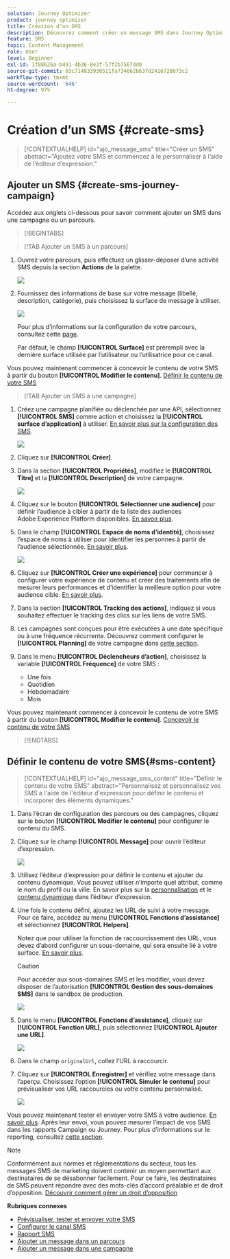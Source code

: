 ```yaml
---
solution: Journey Optimizer
product: journey optimizer
title: Création d’un SMS
description: Découvrez comment créer un message SMS dans Journey Optimizer
feature: SMS
topic: Content Management
role: User
level: Beginner
exl-id: 1f88626a-b491-4b36-8e3f-57f2b7567dd0
source-git-commit: 03c714833930511fa734662b637d2416728073c2
workflow-type: tm+mt
source-wordcount: '646'
ht-degree: 97%

---
```


# Création d’un SMS {#create-sms}

>[!CONTEXTUALHELP]
>id="ajo_message_sms"
>title="Créer un SMS"
>abstract="Ajoutez votre SMS et commencez à le personnaliser à l’aide de l’éditeur d’expression."

## Ajouter un SMS {#create-sms-journey-campaign}

Accédez aux onglets ci-dessous pour savoir comment ajouter un SMS dans une campagne ou un parcours.

>[!BEGINTABS]

>[!TAB Ajouter un SMS à un parcours]

1. Ouvrez votre parcours, puis effectuez un glisser-déposer d’une activité SMS depuis la section **Actions** de la palette.

   ![](assets/sms_create_1.png)

1. Fournissez des informations de base sur votre message (libellé, description, catégorie), puis choisissez la surface de message à utiliser.

   ![](assets/sms_create_2.png)

   Pour plus d’informations sur la configuration de votre parcours, consultez cette [page](../building-journeys/journey-gs.md).

   Par défaut, le champ **[!UICONTROL Surface]** est prérempli avec la dernière surface utilisée par l’utilisateur ou l’utilisatrice pour ce canal.

Vous pouvez maintenant commencer à concevoir le contenu de votre SMS à partir du bouton **[!UICONTROL Modifier le contenu]**. [Définir le contenu de votre SMS](#sms-content)

>[!TAB Ajouter un SMS à une campagne]

1. Créez une campagne planifiée ou déclenchée par une API, sélectionnez **[!UICONTROL SMS]** comme action et choisissez la **[!UICONTROL surface d’application]** à utiliser. [En savoir plus sur la configuration des SMS](sms-configuration.md).

   ![](assets/sms_create_3.png)

1. Cliquez sur **[!UICONTROL Créer]**.

1. Dans la section **[!UICONTROL Propriétés]**, modifiez le **[!UICONTROL Titre]** et la **[!UICONTROL Description]** de votre campagne.

   ![](assets/sms_create_4.png)

1. Cliquez sur le bouton **[!UICONTROL Sélectionner une audience]** pour définir l’audience à cibler à partir de la liste des audiences Adobe Experience Platform disponibles. [En savoir plus](../audience/about-audiences.md).

1. Dans le champ **[!UICONTROL Espace de noms d’identité]**, choisissez l’espace de noms à utiliser pour identifier les personnes à partir de l’audience sélectionnée. [En savoir plus](../event/about-creating.md#select-the-namespace).

   ![](assets/sms_create_5.png)

1. Cliquez sur **[!UICONTROL Créer une expérience]** pour commencer à configurer votre expérience de contenu et créer des traitements afin de mesurer leurs performances et d’identifier la meilleure option pour votre audience cible. [En savoir plus](../campaigns/content-experiment.md).

1. Dans la section **[!UICONTROL Tracking des actions]**, indiquez si vous souhaitez effectuer le tracking des clics sur les liens de votre SMS.

1. Les campagnes sont conçues pour être exécutées à une date spécifique ou à une fréquence récurrente. Découvrez comment configurer le **[!UICONTROL Planning]** de votre campagne dans [cette section](../campaigns/create-campaign.md#schedule).

1. Dans le menu **[!UICONTROL Déclencheurs d’action]**, choisissez la variable **[!UICONTROL Fréquence]** de votre SMS :

   * Une fois
   * Quotidien
   * Hebdomadaire
   * Mois

Vous pouvez maintenant commencer à concevoir le contenu de votre SMS à partir du bouton **[!UICONTROL Modifier le contenu]**. [Concevoir le contenu de votre SMS](#sms-content)

>[!ENDTABS]

## Définir le contenu de votre SMS{#sms-content}

>[!CONTEXTUALHELP]
>id="ajo_message_sms_content"
>title="Définir le contenu de votre SMS"
>abstract="Personnalisez et personnalisez vos SMS à l&#39;aide de l&#39;éditeur d&#39;expression pour définir le contenu et incorporer des éléments dynamiques."

1. Dans l’écran de configuration des parcours ou des campagnes, cliquez sur le bouton **[!UICONTROL Modifier le contenu]** pour configurer le contenu du SMS.

1. Cliquez sur le champ **[!UICONTROL Message]** pour ouvrir l’éditeur d’expression.

   ![](assets/sms-content.png)

1. Utilisez l’éditeur d’expression pour définir le contenu et ajouter du contenu dynamique. Vous pouvez utiliser n’importe quel attribut, comme le nom du profil ou la ville. En savoir plus sur la [personnalisation](../personalization/personalize.md) et le [contenu dynamique](../personalization/get-started-dynamic-content.md) dans l’éditeur d’expression.

1. Une fois le contenu défini, ajoutez les URL de suivi à votre message. Pour ce faire, accédez au menu **[!UICONTROL Fonctions d’assistance]** et sélectionnez **[!UICONTROL Helpers]**.

   Notez que pour utiliser la fonction de raccourcissement des URL, vous devez d’abord configurer un sous-domaine, qui sera ensuite lié à votre surface. [En savoir plus](sms-subdomains.md).

   >[!CAUTION]
   >
   > Pour accéder aux sous-domaines SMS et les modifier, vous devez disposer de l’autorisation **[!UICONTROL Gestion des sous-domaines SMS]** dans le sandbox de production.

   ![](assets/sms_tracking_1.png)

1. Dans le menu **[!UICONTROL Fonctions d’assistance]**, cliquez sur **[!UICONTROL Fonction URL]**, puis sélectionnez **[!UICONTROL Ajouter une URL]**.

   ![](assets/sms_tracking_2.png)

1. Dans le champ `originalUrl`, collez l’URL à raccourcir.

1. Cliquez sur **[!UICONTROL Enregistrer]** et vérifiez votre message dans l’aperçu. Choisissez l’option **[!UICONTROL Simuler le contenu]** pour prévisualiser vos URL raccourcies ou votre contenu personnalisé.

   ![](assets/sms-content-preview.png)

Vous pouvez maintenant tester et envoyer votre SMS à votre audience. [En savoir plus](send-sms.md).
Après leur envoi, vous pouvez mesurer l’impact de vos SMS dans les rapports Campaign ou Journey. Pour plus d’informations sur le reporting, consultez [cette section](../reports/campaign-global-report.md#sms-tab).

>[!NOTE]
>
>Conformément aux normes et réglementations du secteur, tous les messages SMS de marketing doivent contenir un moyen permettant aux destinataires de se désabonner facilement. Pour ce faire, les destinataires de SMS peuvent répondre avec des mots-clés d’accord préalable et de droit d’opposition. [Découvrir comment gérer un droit d’opposition](../privacy/opt-out.md#sms-opt-out-management-sms-opt-out-management)

**Rubriques connexes**

* [Prévisualiser, tester et envoyer votre SMS](send-sms.md)
* [Configurer le canal SMS](sms-configuration.md)
* [Rapport SMS](../reports/journey-global-report.md#sms-global)
* [Ajouter un message dans un parcours](../building-journeys/journeys-message.md)
* [Ajouter un message dans une campagne](../campaigns/create-campaign.md)
